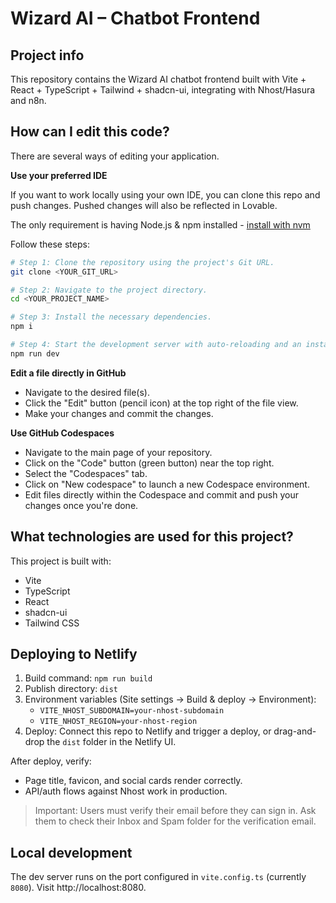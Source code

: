 # Wizard AI – Chatbot Frontend

## Project info

This repository contains the Wizard AI chatbot frontend built with Vite + React + TypeScript + Tailwind + shadcn-ui, integrating with Nhost/Hasura and n8n.

## How can I edit this code?

There are several ways of editing your application.

**Use your preferred IDE**

If you want to work locally using your own IDE, you can clone this repo and push changes. Pushed changes will also be reflected in Lovable.

The only requirement is having Node.js & npm installed - [install with nvm](https://github.com/nvm-sh/nvm#installing-and-updating)

Follow these steps:

```sh
# Step 1: Clone the repository using the project's Git URL.
git clone <YOUR_GIT_URL>

# Step 2: Navigate to the project directory.
cd <YOUR_PROJECT_NAME>

# Step 3: Install the necessary dependencies.
npm i

# Step 4: Start the development server with auto-reloading and an instant preview.
npm run dev
```

**Edit a file directly in GitHub**

- Navigate to the desired file(s).
- Click the "Edit" button (pencil icon) at the top right of the file view.
- Make your changes and commit the changes.

**Use GitHub Codespaces**

- Navigate to the main page of your repository.
- Click on the "Code" button (green button) near the top right.
- Select the "Codespaces" tab.
- Click on "New codespace" to launch a new Codespace environment.
- Edit files directly within the Codespace and commit and push your changes once you're done.

## What technologies are used for this project?

This project is built with:

- Vite
- TypeScript
- React
- shadcn-ui
- Tailwind CSS

## Deploying to Netlify

1. Build command: `npm run build`
2. Publish directory: `dist`
3. Environment variables (Site settings → Build & deploy → Environment):
   - `VITE_NHOST_SUBDOMAIN=your-nhost-subdomain`
   - `VITE_NHOST_REGION=your-nhost-region`
4. Deploy: Connect this repo to Netlify and trigger a deploy, or drag-and-drop the `dist` folder in the Netlify UI.

After deploy, verify:
- Page title, favicon, and social cards render correctly.
- API/auth flows against Nhost work in production.

> Important: Users must verify their email before they can sign in. Ask them to check their Inbox and Spam folder for the verification email.

## Local development

The dev server runs on the port configured in `vite.config.ts` (currently `8080`). Visit http://localhost:8080.
